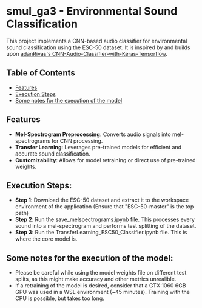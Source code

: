 # smul_ga3 - Environmental Sound Classification
This project implements a CNN-based audio classifier for environmental sound classification using the ESC-50 dataset. It is inspired by and builds upon [adanRivas's CNN-Audio-Classifier-with-Keras-Tensorflow](https://github.com/adanRivas/CNN-Audio-Classifier-with-Keras-Tensorflow/tree/master).  

## Table of Contents  
- [Features](#features)
- [Execution Steps](#execution-steps)
- [Some notes for the execution of the model](#some-notes-for-the-execution-of-the-model)

## Features  
- **Mel-Spectrogram Preprocessing**: Converts audio signals into mel-spectrograms for CNN processing.  
- **Transfer Learning**: Leverages pre-trained models for efficient and accurate sound classification.  
- **Customizability**: Allows for model retraining or direct use of pre-trained weights.  

## Execution Steps:

- **Step 1**: Download the ESC-50 dataset and extract it to the workspace environment of the application (Ensure that "ESC-50-master" is the top path)
- **Step 2**: Run the save_melspectrograms.ipynb file. This processes every sound into a mel-spectrogram and performs test splitting of the dataset.
- **Step 3**: Run the TransferLearning_ESC50_Classifier.ipynb file. This is where the core model is.

## Some notes for the execution of the model:
- Please be careful while using the model weights file on different test splits, as this might make accuracy and other metrics unrealible.
- If a retraining of the model is desired, consider that a GTX 1060 6GB GPU was used in a WSL environment (~45 minutes). Training with the CPU is possible, but takes too long.
